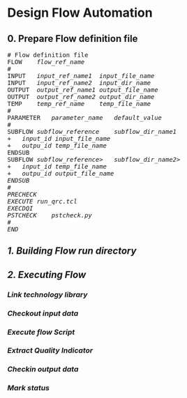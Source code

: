 # Design Flow Automation
## 0. Prepare Flow definition file
<pre>
# Flow definition file
FLOW	<i>flow_ref_name</i>	
#		
INPUT	<i>input_ref_name1</i>	<i>input_file_name</i>
INPUT	<i>input_ref_name2</i>	<i>input_dir_name</i>
OUTPUT 	<i>output_ref_name1</i>	<i>output_file_name</i>
OUTPUT	<i>output_ref_name2</i>	<i>output_dir_name</i>
TEMP	<i>temp_ref_name</i>	<i>temp_file_name</i>
#
PARAMETER	<i>parameter_name</i>	<i>default_value</i>
#		
SUBFLOW	<i>subflow_reference</i>	<i>subflow_dir_name1</i>
+	<i>input_id</i>	<i>input_file_name</i>
+	<i>outpu_id</i>	<i>temp_file_name</i>
ENDSUB		
SUBFLOW	<i>subflow_reference>	<i>subflow_dir_name2>
+	<i>input_id</i>	<i>temp_file_name</i>
+	<i>outpu_id</i>	<i>output_file_name</i>
ENDSUB		
#			
PRECHECK		
EXECUTE	<i>run_qrc.tcl</i>
EXECDQI		
PSTCHECK	pstcheck.py	
#		
END		
</pre>
## 1. Building Flow run directory

## 2. Executing Flow 
### Link technology library 
### Checkout input data
### Execute flow Script
### Extract Quality Indicator
### Checkin output data
### Mark status
